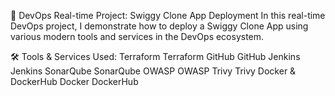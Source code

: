 🚀 DevOps Real-time Project: Swiggy Clone App Deployment
In this real-time DevOps project, I demonstrate how to deploy a Swiggy Clone App using various modern tools and services in the DevOps ecosystem.

🛠️ Tools & Services Used:
Terraform Terraform
GitHub GitHub
Jenkins Jenkins
SonarQube SonarQube
OWASP OWASP
Trivy Trivy
Docker & DockerHub Docker DockerHub
